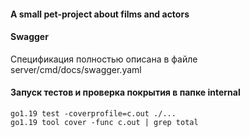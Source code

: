 #### A small pet-project about films and actors

#### Swagger
Спецификация полностью описана в файле server/cmd/docs/swagger.yaml

#### Запуск тестов и проверка покрытия в папке internal

```go1.19 test -coverprofile=c.out ./...```  
```go1.19 tool cover -func c.out | grep total```